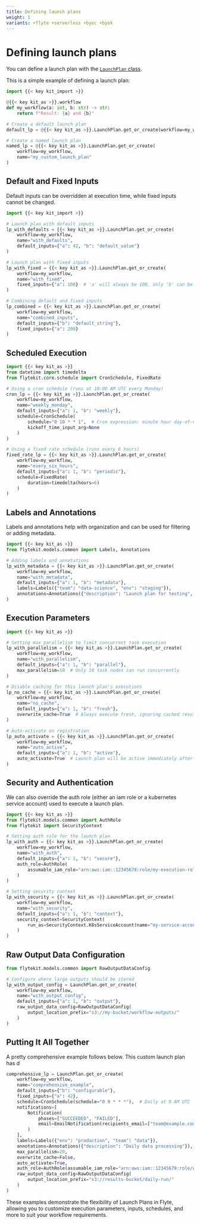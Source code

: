 ```yaml
---
title: Defining launch plans
weight: 1
variants: +flyte +serverless +byoc +byok
---
```


# Defining launch plans

You can define a launch plan with the [`LaunchPlan` class]().
<!-- TODO: Add link to API -->

This is a simple example of defining a launch plan:

```python
import {{< key kit_import >}}

@{{< key kit_as >}}.workflow
def my_workflow(a: int, b: str) -> str:
    return f"Result: {a} and {b}"

# Create a default launch plan
default_lp = @{{< key kit_as >}}.LaunchPlan.get_or_create(workflow=my_workflow)

# Create a named launch plan
named_lp = @{{< key kit_as >}}.LaunchPlan.get_or_create(
    workflow=my_workflow,
    name="my_custom_launch_plan"
)
```

## Default and Fixed Inputs

Default inputs can be overridden at execution time, while fixed inputs cannot be changed.

```python
import {{< key kit_import >}}

# Launch plan with default inputs
lp_with_defaults = {{< key kit_as >}}.LaunchPlan.get_or_create(
    workflow=my_workflow,
    name="with_defaults",
    default_inputs={"a": 42, "b": "default_value"}
)

# Launch plan with fixed inputs
lp_with_fixed = {{< key kit_as >}}.LaunchPlan.get_or_create(
    workflow=my_workflow,
    name="with_fixed",
    fixed_inputs={"a": 100}  # 'a' will always be 100, only 'b' can be specified
)

# Combining default and fixed inputs
lp_combined = {{< key kit_as >}}.LaunchPlan.get_or_create(
    workflow=my_workflow,
    name="combined_inputs",
    default_inputs={"b": "default_string"},
    fixed_inputs={"a": 200}
)
```

## Scheduled Execution

```python
import {{< key kit_as >}}
from datetime import timedelta
from flytekit.core.schedule import CronSchedule, FixedRate

# Using a cron schedule (runs at 10:00 AM UTC every Monday)
cron_lp = {{< key kit_as >}}.LaunchPlan.get_or_create(
    workflow=my_workflow,
    name="weekly_monday",
    default_inputs={"a": 1, "b": "weekly"},
    schedule=CronSchedule(
        schedule="0 10 * * 1",  # Cron expression: minute hour day-of-month month day-of-week
        kickoff_time_input_arg=None
    )
)

# Using a fixed rate schedule (runs every 6 hours)
fixed_rate_lp = {{< key kit_as >}}.LaunchPlan.get_or_create(
    workflow=my_workflow,
    name="every_six_hours",
    default_inputs={"a": 1, "b": "periodic"},
    schedule=FixedRate(
        duration=timedelta(hours=6)
    )
)
```

## Labels and Annotations

Labels and annotations help with organization and can be used for filtering or adding metadata.

```python
import {{< key kit_as >}}
from flytekit.models.common import Labels, Annotations

# Adding labels and annotations
lp_with_metadata = {{< key kit_as >}}.LaunchPlan.get_or_create(
    workflow=my_workflow,
    name="with_metadata",
    default_inputs={"a": 1, "b": "metadata"},
    labels=Labels({"team": "data-science", "env": "staging"}),
    annotations=Annotations({"description": "Launch plan for testing", "owner": "jane.doe"})
)
```

## Execution Parameters

```python
import {{< key kit_as >}}

# Setting max parallelism to limit concurrent task execution
lp_with_parallelism = {{< key kit_as >}}.LaunchPlan.get_or_create(
    workflow=my_workflow,
    name="with_parallelism",
    default_inputs={"a": 1, "b": "parallel"},
    max_parallelism=10  # Only 10 task nodes can run concurrently
)

# Disable caching for this launch plan's executions
lp_no_cache = {{< key kit_as >}}.LaunchPlan.get_or_create(
    workflow=my_workflow,
    name="no_cache",
    default_inputs={"a": 1, "b": "fresh"},
    overwrite_cache=True  # Always execute fresh, ignoring cached results
)

# Auto-activate on registration
lp_auto_activate = {{< key kit_as >}}.LaunchPlan.get_or_create(
    workflow=my_workflow,
    name="auto_active",
    default_inputs={"a": 1, "b": "active"},
    auto_activate=True  # Launch plan will be active immediately after registration
)
```

## Security and Authentication

We can also override the auth role (either an iam role or a kubernetes service account) used to execute a launch plan.

```python
import {{< key kit_as >}}
from flytekit.models.common import AuthRole
from flytekit import SecurityContext

# Setting auth role for the launch plan
lp_with_auth = {{< key kit_as >}}.LaunchPlan.get_or_create(
    workflow=my_workflow,
    name="with_auth",
    default_inputs={"a": 1, "b": "secure"},
    auth_role=AuthRole(
        assumable_iam_role="arn:aws:iam::12345678:role/my-execution-role"
    )
)

# Setting security context
lp_with_security = {{< key kit_as >}}.LaunchPlan.get_or_create(
    workflow=my_workflow,
    name="with_security",
    default_inputs={"a": 1, "b": "context"},
    security_context=SecurityContext(
        run_as=SecurityContext.K8sServiceAccount(name="my-service-account")
    )
)
```

## Raw Output Data Configuration

```python
from flytekit.models.common import RawOutputDataConfig

# Configure where large outputs should be stored
lp_with_output_config = LaunchPlan.get_or_create(
    workflow=my_workflow,
    name="with_output_config",
    default_inputs={"a": 1, "b": "output"},
    raw_output_data_config=RawOutputDataConfig(
        output_location_prefix="s3://my-bucket/workflow-outputs/"
    )
)
```

## Putting It All Together

A pretty comprehensive example follows below. This custom launch plan has d

```python
comprehensive_lp = LaunchPlan.get_or_create(
    workflow=my_workflow,
    name="comprehensive_example",
    default_inputs={"b": "configurable"},
    fixed_inputs={"a": 42},
    schedule=CronSchedule(schedule="0 9 * * *"),  # Daily at 9 AM UTC
    notifications=[
        Notification(
            phases=["SUCCEEDED", "FAILED"],
            email=EmailNotification(recipients_email=["team@example.com"])
        )
    ],
    labels=Labels({"env": "production", "team": "data"}),
    annotations=Annotations({"description": "Daily data processing"}),
    max_parallelism=20,
    overwrite_cache=False,
    auto_activate=True,
    auth_role=AuthRole(assumable_iam_role="arn:aws:iam::12345678:role/workflow-role"),
    raw_output_data_config=RawOutputDataConfig(
        output_location_prefix="s3://results-bucket/daily-run/"
    )
)
```

These examples demonstrate the flexibility of Launch Plans in Flyte, allowing you to customize execution parameters, inputs, schedules, and more to suit your workflow requirements.
